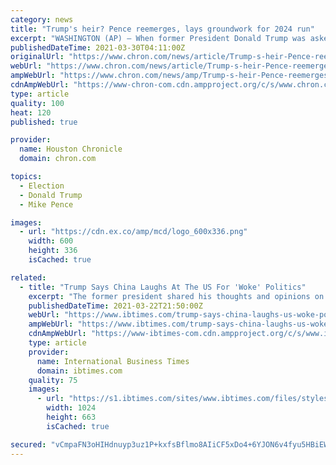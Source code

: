 ```yaml
---
category: news
title: "Trump's heir? Pence reemerges, lays groundwork for 2024 run"
excerpt: "WASHINGTON (AP) — When former President Donald Trump was asked to list those he considers the future leaders of the Republican Party, he quickly rattled off a list of names, including Florida Gov. Ron DeSantis and Sens. Josh Hawley and Ted Cruz."
publishedDateTime: 2021-03-30T04:11:00Z
originalUrl: "https://www.chron.com/news/article/Trump-s-heir-Pence-reemerges-lays-groundwork-16062628.php"
webUrl: "https://www.chron.com/news/article/Trump-s-heir-Pence-reemerges-lays-groundwork-16062628.php"
ampWebUrl: "https://www.chron.com/news/amp/Trump-s-heir-Pence-reemerges-lays-groundwork-16062628.php"
cdnAmpWebUrl: "https://www-chron-com.cdn.ampproject.org/c/s/www.chron.com/news/amp/Trump-s-heir-Pence-reemerges-lays-groundwork-16062628.php"
type: article
quality: 100
heat: 120
published: true

provider:
  name: Houston Chronicle
  domain: chron.com

topics:
  - Election
  - Donald Trump
  - Mike Pence

images:
  - url: "https://cdn.ex.co/amp/mcd/logo_600x336.png"
    width: 600
    height: 336
    isCached: true

related:
  - title: "Trump Says China Laughs At The US For 'Woke' Politics"
    excerpt: "The former president shared his thoughts and opinions on the Biden administration, as well as what he believes other countries think of the U.S."
    publishedDateTime: 2021-03-22T21:50:00Z
    webUrl: "https://www.ibtimes.com/trump-says-china-laughs-us-woke-politics-3167134"
    ampWebUrl: "https://www.ibtimes.com/trump-says-china-laughs-us-woke-politics-3167134?amp=1"
    cdnAmpWebUrl: "https://www-ibtimes-com.cdn.ampproject.org/c/s/www.ibtimes.com/trump-says-china-laughs-us-woke-politics-3167134?amp=1"
    type: article
    provider:
      name: International Business Times
      domain: ibtimes.com
    quality: 75
    images:
      - url: "https://s1.ibtimes.com/sites/www.ibtimes.com/files/styles/full/public/2021/03/04/former-us-president-donald-trump-repeated-his-claims.jpg"
        width: 1024
        height: 663
        isCached: true

secured: "vCmpaFN3oHIHdnuyp3uz1P+kxfsBflmo8AIiCF5xDo4+6YJON6v4fyu5HBiEWpn/a0aYx03ZJbfLxY95XSQ7+b4g0hH4edSyG2bPo5w5Iojd0Wvq/arOiI9a/V4R6yE6JOfnkGy7EKFtFSV5F7tz8aUBnE+ToXEsqgnOSdyR5/0gxIuaBbNvrateG9/qgEL+IQl54AUaW6PpAtL3P7gSRIRMx4/u29kx9T+TTowUl7K1V35/hBECzgnPaCTqLHa4139nVkCyqnagfpStnhpGR2x8tJKpAErO8xgdo8nD6aQS4Tsc/iCdNUahLLif49w3mMb77Kybdwukl+VQn16mBEFhbUKvVYxSMR6LAbD8tY0=;V5BT7v45w8/hFvRtC8UdkA=="
---
```


